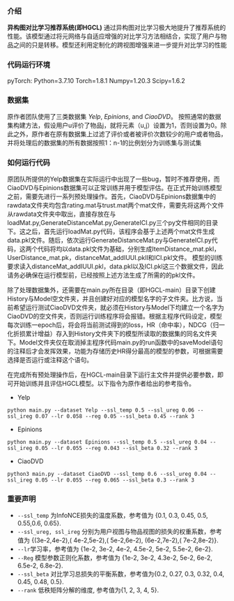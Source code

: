 


### 介绍 
**异构图对比学习推荐系统(即HGCL)** 通过异构图对比学习极大地提升了推荐系统的性能。该模型通过将元网络与自适应增强的对比学习方法相结合，实现了用户与物品之间的只是转移。模型还利用定制化的跨视图增强来进一步提升对比学习的性能

### 代码运行环境 
pyTorch:
	Python=3.7.10
	Torch=1.8.1
	Numpy=1.20.3
	Scipy=1.6.2
### 数据集
原作者团队使用了三类数据集 *Yelp*, *Epinions*, and *CiaoDVD*。 按照通常的数据集构建方法，假设用户u评价了物品j，就将元素（u,j）设置为1，否则设置为0。除此之外，原作者在原有数据集上过滤了评价或者被评价次数较少的用户或者物品，并将处理后的数据集的所有数据按照1：n-1的比例划分为训练集与测试集


### 如何运行代码
原团队所提供的Yelp数据集在实际运行中出现了一些bug，暂时不推荐使用，而CiaoDVD与Epinions数据集可以正常训练并用于模型评估。在正式开始训练模型之前，需要先进行一系列预处理操作。首先，CiaoDVD与Epinions数据集中的rawdata文件夹均包含rating.mat与trust.mat两个mat文件，需要先将这两个文件从rawdata文件夹中取出，直接存放在与loadMat.py,GenerateDistanceMat.py,GenerateICI.py三个py文件相同的目录下。这之后，首先运行loadMat.py代码，该程序会基于上述两个mat文件生成data.pkl文件。随后，依次运行GenerateDistanceMat.py与GenerateICI.py代码，这两个代码将均以data.pkl文件为基础，分别生成ItemDistance_mat.pkl，UserDistance_mat.pk，distanceMat_addIUUI.pkll和ICI.pkl文件。
模型的训练要求读入distanceMat_addIUUI.pkl，data.pkl以及ICI.pkl这三个数据文件，因此请务必确保在运行模型前，已经按照上述方法生成了所需的的pkl文件。

除了处理数据集外，还需要在main.py所在目录（即HGCL-main）目录下创建History与Model空文件夹，并且创建好对应的模型名字的子文件夹。比方说，当前希望运行测试CiaoDVD文件夹，就必须在History与Model下均建立一个名字为CiaoDVD的空文件夹，否则运行训练程序将会报错。根据主程序代码设定，模型每次训练一epoch后，将会将当前测试得到的loss，HR（命中率），NDCG（归一化折损累计增益）存入到History文件夹下的模型所读取的数据集的同名文件夹下。Model文件夹仅在取消掉主程序代码main.py的run函数中的saveModel语句的注释后才会发挥效果，功能为存储历史HR得分最高的模型的参数，可根据需要选择是否运行或注释这个语句。

在完成所有预处理操作后，在HGCL-main目录下运行主文件并提供必要参数，即可开始训练并且评估HGCL模型。以下指令为原作者给出的参考指令。
* Yelp
```
python main.py --dataset Yelp --ssl_temp 0.5 --ssl_ureg 0.06 --ssl_ireg 0.07 --lr 0.058 --reg 0.05 --ssl_beta 0.45 --rank 3
```
* Epinions
```
python main.py --dataset Epinions --ssl_temp 0.5 --ssl_ureg 0.04 --ssl_ireg 0.05 --lr 0.055 --reg 0.043 --ssl_beta 0.32 --rank 3
```
* CiaoDVD
```
python3 main.py --dataset CiaoDVD --ssl_temp 0.6 --ssl_ureg 0.04 --ssl_ireg 0.05 --lr 0.055 --reg 0.065 --ssl_beta 0.3 --rank 3
```


### 重要声明
* `--ssl_temp` 为InfoNCE损失的温度系数，参考值为 {0.1, 0.3, 0.45, 0.5, 0.55,0.6, 0.65}.
* `--ssl_ureg, ssl_ireg` 分别为用户视图与物品视图的损失的权重系数，参考值为
{(3e-2,4e-2),( 4e-2,5e-2),( 5e-2,6e-2), (6e-2,7e-2),( 7e-2,8e-2)}.
* `--lr`学习率，参考值为
{1e-2, 3e-2, 4e-2, 4.5e-2, 5e-2, 5.5e-2, 6e-2}.
* `--Reg` 模型参数正则化系数，参考值为 {1e-2, 3e-2, 4.3e-2, 5e-2, 6e-2, 6.5e-2, 6.8e-2}.
* `--ssl_beta` 对比学习总损失的平衡系数，参考值为{0.2, 0.27, 0.3, 0.32, 0.4, 0.45, 0.48, 0.5}.
* `--rank` 低秩矩阵分解的维度, 参考值为{1, 2, 3, 4, 5}.


